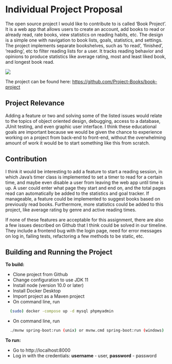 # Individual Project Proposal

The open source project I would like to contribute to is called ‘Book Project’. It is a web app that allows users to create an account, add books to read or already read, rate books, view statistics on reading habits, etc. The design is a simple one with navigation to book lists, goals, statistics, and settings. The project implements separate bookshelves, such as ‘to read’, ‘finished’, ‘reading’, etc to filter reading lists for a user. It tracks reading behavior and opinions to produce statistics like average rating, most and least liked book, and longest book read.

![]("https://github.com/alyssacolella/IndividualProjectProposal/blob/main/Screen%20Shot%202021-02-17%20at%2011.37.13%20AM.png")

The project can be found here: https://github.com/Project-Books/book-project

## Project Relevance
Adding a feature or two and solving some of the listed issues would relate to the topics of object oriented design, debugging, access to a database, JUnit testing, and even graphic user interface. I think these educational goals are important because we would be given the chance to experience working on a project from back-end to front-end, without the overwhelming amount of work it would be to start something like this from scratch.

## Contribution
I think it would be interesting to add a feature to start a reading session, in which Java’s timer class is implemented to set a timer to read for a certain time, and maybe even disable a user from leaving the web app until time is up. A user could enter what page they start and end on, and the total pages read can automatically be added to the statistics and goal tracker. If manageable, a feature could be implemented to suggest books based on previously read books. Furthermore, more statistics could be added to this project, like average rating by genre and active reading times.

If none of these features are acceptable for this assignment, there are also a few issues described on Github that I think could be solved in our timeline. They include a frontend bug with the login page, need for error messages on log in, failing tests, refactoring a few methods to be static, etc.



## Building and Running the Project
**To build:**
- Clone project from Github
- Change configuration to use JDK 11
- Install node (version 10.0 or later)
- Install Docker Desktop
- Import project as a Maven project
- On command line, run 
```bash
  (sudo) docker -compose up -d mysql phpmyadmin
```
- On command line, run
```bash
  ./mvnw spring-boot:run (unix) or mvnw.cmd spring-boot:run (windows)
```


**To run:**
- Go to http://localhost:8000
- Log in with the credentials: **username** - user, **password** - password

